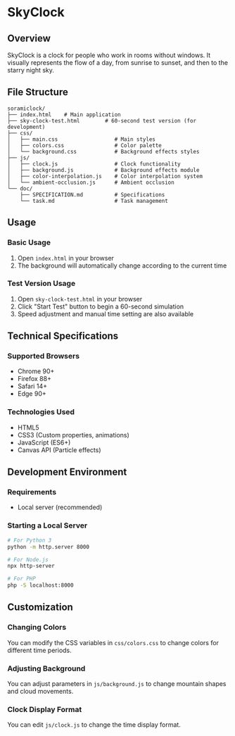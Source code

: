 # SkyClock

## Overview

SkyClock is a clock for people who work in rooms without windows.
It visually represents the flow of a day, from sunrise to sunset, and then to the starry night sky.

## File Structure

```
soramiclock/
├── index.html    # Main application
├── sky-clock-test.html        # 60-second test version (for development)
├── css/
│   ├── main.css                  # Main styles
│   ├── colors.css                # Color palette
│   └── background.css            # Background effects styles
├── js/
│   ├── clock.js                  # Clock functionality
│   ├── background.js             # Background effects module
│   ├── color-interpolation.js    # Color interpolation system
│   └── ambient-occlusion.js      # Ambient occlusion
└── doc/
    ├── SPECIFICATION.md          # Specifications
    └── task.md                   # Task management
```

## Usage

### Basic Usage

1. Open `index.html` in your browser
2. The background will automatically change according to the current time

### Test Version Usage

1. Open `sky-clock-test.html` in your browser
2. Click "Start Test" button to begin a 60-second simulation
3. Speed adjustment and manual time setting are also available

## Technical Specifications

### Supported Browsers
- Chrome 90+
- Firefox 88+
- Safari 14+
- Edge 90+

### Technologies Used
- HTML5
- CSS3 (Custom properties, animations)
- JavaScript (ES6+)
- Canvas API (Particle effects)

## Development Environment

### Requirements
- Local server (recommended)

### Starting a Local Server
```bash
# For Python 3
python -m http.server 8000

# For Node.js
npx http-server

# For PHP
php -S localhost:8000
```

## Customization

### Changing Colors
You can modify the CSS variables in `css/colors.css` to change colors for different time periods.

### Adjusting Background
You can adjust parameters in `js/background.js` to change mountain shapes and cloud movements.

### Clock Display Format
You can edit `js/clock.js` to change the time display format.


